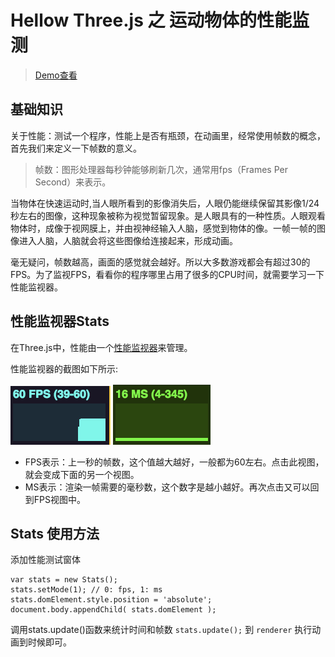 # Hellow Three.js 之 运动物体的性能监测

> [Demo查看](../demo/hello-threejs/hello-stats.html)

## 基础知识

关于性能：测试一个程序，性能上是否有瓶颈，在动画里，经常使用帧数的概念，首先我们来定义一下帧数的意义。

> 帧数：图形处理器每秒钟能够刷新几次，通常用fps（Frames Per Second）来表示。

当物体在快速运动时,当人眼所看到的影像消失后，人眼仍能继续保留其影像1/24秒左右的图像，这种现象被称为视觉暂留现象。是人眼具有的一种性质。人眼观看物体时，成像于视网膜上，并由视神经输入人脑，感觉到物体的像。一帧一帧的图像进入人脑，人脑就会将这些图像给连接起来，形成动画。

毫无疑问，帧数越高，画面的感觉就会越好。所以大多数游戏都会有超过30的FPS。为了监视FPS，看看你的程序哪里占用了很多的CPU时间，就需要学习一下性能监视器。

## 性能监视器Stats

在Three.js中，性能由一个[性能监视器](https://github.com/mrdoob/stats.js)来管理。

性能监视器的截图如下所示:

![fps](./images/stats-fps.png)
![fps](./images/stats-ms.png)

- FPS表示：上一秒的帧数，这个值越大越好，一般都为60左右。点击此视图，就会变成下面的另一个视图。
- MS表示：渲染一帧需要的毫秒数，这个数字是越小越好。再次点击又可以回到FPS视图中。

## Stats 使用方法

添加性能测试窗体

```
var stats = new Stats();
stats.setMode(1); // 0: fps, 1: ms
stats.domElement.style.position = 'absolute';
document.body.appendChild( stats.domElement );

```

调用stats.update()函数来统计时间和帧数 `stats.update();` 到 `renderer` 执行动画到时候即可。
